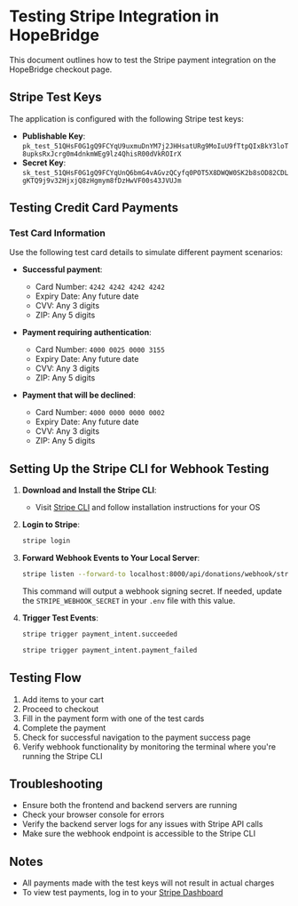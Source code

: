 # Testing Stripe Integration in HopeBridge

This document outlines how to test the Stripe payment integration on the HopeBridge checkout page.

## Stripe Test Keys

The application is configured with the following Stripe test keys:

- **Publishable Key**: `pk_test_51QHsF0G1gQ9FCYqU9uxmuDnYM7j2JHHsatURg9MoIuU9fTtpQIxBkY3loT8upksRxJcrg0m4dnkmWEg9lz4QhisR00dVkROIrX`
- **Secret Key**: `sk_test_51QHsF0G1gQ9FCYqUnQ6bmG4vAGvzQCyfq0POT5X8DWQW0SK2b8sOD82CDLgKTQ9j9v32HjxjQ8zHgmym8fDzHwVF00s43JVUJm`

## Testing Credit Card Payments

### Test Card Information

Use the following test card details to simulate different payment scenarios:

- **Successful payment**:
  - Card Number: `4242 4242 4242 4242`
  - Expiry Date: Any future date
  - CVV: Any 3 digits
  - ZIP: Any 5 digits

- **Payment requiring authentication**:
  - Card Number: `4000 0025 0000 3155`
  - Expiry Date: Any future date
  - CVV: Any 3 digits
  - ZIP: Any 5 digits

- **Payment that will be declined**:
  - Card Number: `4000 0000 0000 0002`
  - Expiry Date: Any future date
  - CVV: Any 3 digits
  - ZIP: Any 5 digits

## Setting Up the Stripe CLI for Webhook Testing

1. **Download and Install the Stripe CLI**:
   - Visit [Stripe CLI](https://stripe.com/docs/stripe-cli) and follow installation instructions for your OS

2. **Login to Stripe**:
   ```bash
   stripe login
   ```

3. **Forward Webhook Events to Your Local Server**:
   ```bash
   stripe listen --forward-to localhost:8000/api/donations/webhook/stripe/
   ```
   This command will output a webhook signing secret. If needed, update the `STRIPE_WEBHOOK_SECRET` in your `.env` file with this value.

4. **Trigger Test Events**:
   ```bash
   stripe trigger payment_intent.succeeded
   ```
   ```bash
   stripe trigger payment_intent.payment_failed
   ```

## Testing Flow

1. Add items to your cart
2. Proceed to checkout
3. Fill in the payment form with one of the test cards
4. Complete the payment
5. Check for successful navigation to the payment success page
6. Verify webhook functionality by monitoring the terminal where you're running the Stripe CLI

## Troubleshooting

- Ensure both the frontend and backend servers are running
- Check your browser console for errors
- Verify the backend server logs for any issues with Stripe API calls
- Make sure the webhook endpoint is accessible to the Stripe CLI

## Notes

- All payments made with the test keys will not result in actual charges
- To view test payments, log in to your [Stripe Dashboard](https://dashboard.stripe.com/test/payments) 